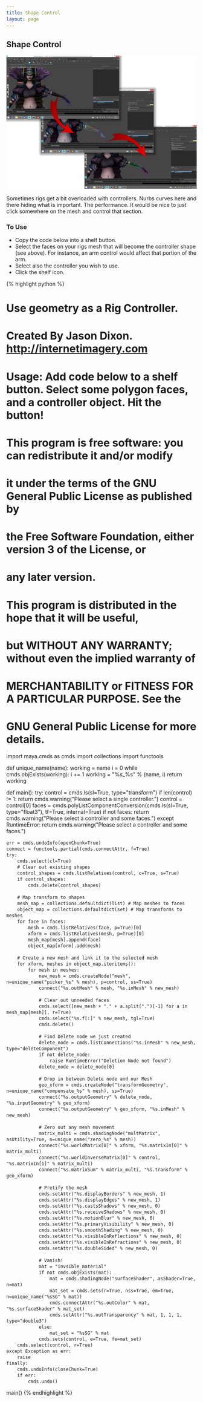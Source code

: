 ```yaml
---
title: Shape Control
layout: page
---
```


## Shape Control

![Steps](img/shapecontrol.png)

Sometimes rigs get a bit overloaded with controllers. Nurbs curves here and there hiding what is important. The performance. It would be nice to just click somewhere on the mesh and control that section.

### To Use

* Copy the code below into a shelf button.
* Select the faces on your rigs mesh that will become the controller shape (see above). For instance, an arm control would affect that portion of the arm.
* Select also the controller you wish to use.
* Click the shelf icon.

{% highlight python %}
# Use geometry as a Rig Controller.
# Created By Jason Dixon. http://internetimagery.com
#
# Usage: Add code below to a shelf button. Select some polygon faces, and a controller object. Hit the button!
#
# This program is free software: you can redistribute it and/or modify
# it under the terms of the GNU General Public License as published by
# the Free Software Foundation, either version 3 of the License, or
# any later version.
#
# This program is distributed in the hope that it will be useful,
# but WITHOUT ANY WARRANTY; without even the implied warranty of
# MERCHANTABILITY or FITNESS FOR A PARTICULAR PURPOSE.  See the
# GNU General Public License for more details.

import maya.cmds as cmds
import collections
import functools

def unique_name(name):
    working = name
    i = 0
    while cmds.objExists(working):
        i += 1
        working = "%s_%s" % (name, i)
    return working

def main():
    try:
        control = cmds.ls(sl=True, type="transform")
        if len(control) != 1:
            return cmds.warning("Please select a single controller.")
        control = control[0]
        faces = cmds.polyListComponentConversion(cmds.ls(sl=True, type="float3"), tf=True, internal=True)
        if not faces:
            return cmds.warning("Please select a controller and some faces.")
    except RuntimeError:
        return cmds.warning("Please select a controller and some faces.")

    err = cmds.undoInfo(openChunk=True)
    connect = functools.partial(cmds.connectAttr, f=True)
    try:
        cmds.select(cl=True)
        # Clear out existing shapes
        control_shapes = cmds.listRelatives(control, c=True, s=True)
        if control_shapes:
            cmds.delete(control_shapes)

        # Map transform to shapes
        mesh_map = collections.defaultdict(list) # Map meshes to faces
        object_map = collections.defaultdict(set) # Map transforms to meshes
        for face in faces:
            mesh = cmds.listRelatives(face, p=True)[0]
            xform = cmds.listRelatives(mesh, p=True)[0]
            mesh_map[mesh].append(face)
            object_map[xform].add(mesh)

        # Create a new mesh and link it to the selected mesh
        for xform, meshes in object_map.iteritems():
            for mesh in meshes:
                new_mesh = cmds.createNode("mesh", n=unique_name("picker_%s" % mesh), p=control, ss=True)
                connect("%s.outMesh" % mesh, "%s.inMesh" % new_mesh)

                # Clear out unneeded faces
                cmds.select([new_mesh + "." + a.split(".")[-1] for a in mesh_map[mesh]], r=True)
                cmds.select("%s.f[:]" % new_mesh, tgl=True)
                cmds.delete()

                # Find Delete node we just created
                delete_node = cmds.listConnections("%s.inMesh" % new_mesh, type="deleteComponent")
                if not delete_node:
                    raise RuntimeError("Deletion Node not found")
                delete_node = delete_node[0]

                # Drop in between Delete node and our Mesh
                geo_xform = cmds.createNode("transformGeometry", n=unique_name("compensate_%s" % mesh), ss=True)
                connect("%s.outputGeometry" % delete_node, "%s.inputGeometry" % geo_xform)
                connect("%s.outputGeometry" % geo_xform, "%s.inMesh" % new_mesh)

                # Zero out any mesh movement
                matrix_multi = cmds.shadingNode("multMatrix", asUtility=True, n=unique_name("zero_%s" % mesh))
                connect("%s.worldMatrix[0]" % xform, "%s.matrixIn[0]" % matrix_multi)
                connect("%s.worldInverseMatrix[0]" % control, "%s.matrixIn[1]" % matrix_multi)
                connect("%s.matrixSum" % matrix_multi, "%s.transform" % geo_xform)

                # Pretify the mesh
                cmds.setAttr("%s.displayBorders" % new_mesh, 1)
                cmds.setAttr("%s.displayEdges" % new_mesh, 1)
                cmds.setAttr("%s.castsShadows" % new_mesh, 0)
                cmds.setAttr("%s.receiveShadows" % new_mesh, 0)
                cmds.setAttr("%s.motionBlur" % new_mesh, 0)
                cmds.setAttr("%s.primaryVisibility" % new_mesh, 0)
                cmds.setAttr("%s.smoothShading" % new_mesh, 0)
                cmds.setAttr("%s.visibleInReflections" % new_mesh, 0)
                cmds.setAttr("%s.visibleInRefractions" % new_mesh, 0)
                cmds.setAttr("%s.doubleSided" % new_mesh, 0)

                # Vanish!
                mat = "invsible_material"
                if not cmds.objExists(mat):
                    mat = cmds.shadingNode("surfaceShader", asShader=True, n=mat)
                    mat_set = cmds.sets(r=True, nss=True, em=True, n=unique_name("%sSG" % mat))
                    cmds.connectAttr("%s.outColor" % mat, "%s.surfaceShader" % mat_set)
                    cmds.setAttr("%s.outTransparency" % mat, 1, 1, 1, type="double3")
                else:
                    mat_set = "%sSG" % mat
                cmds.sets(control, e=True, fe=mat_set)
        cmds.select(control, r=True)
    except Exception as err:
        raise
    finally:
        cmds.undoInfo(closeChunk=True)
        if err:
            cmds.undo()

main()
{% endhighlight %}

